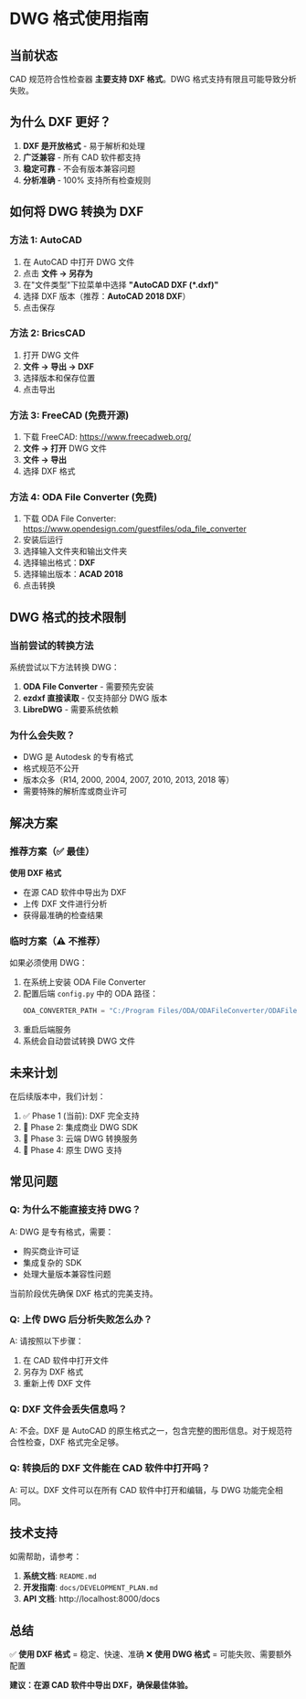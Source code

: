# DWG 格式使用指南

## 当前状态

CAD 规范符合性检查器 **主要支持 DXF 格式**。DWG 格式支持有限且可能导致分析失败。

## 为什么 DXF 更好？

1. **DXF 是开放格式** - 易于解析和处理
2. **广泛兼容** - 所有 CAD 软件都支持
3. **稳定可靠** - 不会有版本兼容问题
4. **分析准确** - 100% 支持所有检查规则

## 如何将 DWG 转换为 DXF

### 方法 1: AutoCAD

1. 在 AutoCAD 中打开 DWG 文件
2. 点击 **文件 → 另存为**
3. 在"文件类型"下拉菜单中选择 **"AutoCAD DXF (*.dxf)"**
4. 选择 DXF 版本（推荐：**AutoCAD 2018 DXF**）
5. 点击保存

### 方法 2: BricsCAD

1. 打开 DWG 文件
2. **文件 → 导出 → DXF**
3. 选择版本和保存位置
4. 点击导出

### 方法 3: FreeCAD (免费开源)

1. 下载 FreeCAD: https://www.freecadweb.org/
2. **文件 → 打开** DWG 文件
3. **文件 → 导出**
4. 选择 DXF 格式

### 方法 4: ODA File Converter (免费)

1. 下载 ODA File Converter:
   https://www.opendesign.com/guestfiles/oda_file_converter
2. 安装后运行
3. 选择输入文件夹和输出文件夹
4. 选择输出格式：**DXF**
5. 选择输出版本：**ACAD 2018**
6. 点击转换

## DWG 格式的技术限制

### 当前尝试的转换方法

系统尝试以下方法转换 DWG：

1. **ODA File Converter** - 需要预先安装
2. **ezdxf 直接读取** - 仅支持部分 DWG 版本
3. **LibreDWG** - 需要系统依赖

### 为什么会失败？

- DWG 是 Autodesk 的专有格式
- 格式规范不公开
- 版本众多（R14, 2000, 2004, 2007, 2010, 2013, 2018 等）
- 需要特殊的解析库或商业许可

## 解决方案

### 推荐方案（✅ 最佳）

**使用 DXF 格式**
- 在源 CAD 软件中导出为 DXF
- 上传 DXF 文件进行分析
- 获得最准确的检查结果

### 临时方案（⚠️ 不推荐）

如果必须使用 DWG：
1. 在系统上安装 ODA File Converter
2. 配置后端 `config.py` 中的 ODA 路径：
   ```python
   ODA_CONVERTER_PATH = "C:/Program Files/ODA/ODAFileConverter/ODAFileConverter.exe"
   ```
3. 重启后端服务
4. 系统会自动尝试转换 DWG 文件

## 未来计划

在后续版本中，我们计划：

1. ✅ Phase 1 (当前): DXF 完全支持
2. 🚧 Phase 2: 集成商业 DWG SDK
3. 🚧 Phase 3: 云端 DWG 转换服务
4. 🚧 Phase 4: 原生 DWG 支持

## 常见问题

### Q: 为什么不能直接支持 DWG？

A: DWG 是专有格式，需要：
- 购买商业许可证
- 集成复杂的 SDK
- 处理大量版本兼容性问题

当前阶段优先确保 DXF 格式的完美支持。

### Q: 上传 DWG 后分析失败怎么办？

A: 请按照以下步骤：
1. 在 CAD 软件中打开文件
2. 另存为 DXF 格式
3. 重新上传 DXF 文件

### Q: DXF 文件会丢失信息吗？

A: 不会。DXF 是 AutoCAD 的原生格式之一，包含完整的图形信息。对于规范符合性检查，DXF 格式完全足够。

### Q: 转换后的 DXF 文件能在 CAD 软件中打开吗？

A: 可以。DXF 文件可以在所有 CAD 软件中打开和编辑，与 DWG 功能完全相同。

## 技术支持

如需帮助，请参考：

1. **系统文档**: `README.md`
2. **开发指南**: `docs/DEVELOPMENT_PLAN.md`
3. **API 文档**: http://localhost:8000/docs

## 总结

✅ **使用 DXF 格式** = 稳定、快速、准确
❌ **使用 DWG 格式** = 可能失败、需要额外配置

**建议：在源 CAD 软件中导出 DXF，确保最佳体验。**
